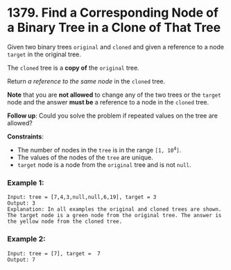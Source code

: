 # 1379. Find a Corresponding Node of a Binary Tree in a Clone of That Tree

Given two binary trees `original` and `cloned` and given a reference to a node `target` in the original tree.

The `cloned` tree is a **copy of** the `original` tree.

Return *a reference to the same node* in the `cloned` tree.

**Note** that you are **not allowed** to change any of the two trees or the `target` node and the answer **must be** a reference to a node in the `cloned` tree.

**Follow up**: Could you solve the problem if repeated values on the tree are allowed?

**Constraints**:
- The number of nodes in the `tree` is in the range <code>[1, 10<sup>4</sup>]</code>.
- The values of the nodes of the `tree` are unique.
- `target` node is a node from the `original` tree and is not `null`.

### Example 1:
```
Input: tree = [7,4,3,null,null,6,19], target = 3
Output: 3
Explanation: In all examples the original and cloned trees are shown. The target node is a green node from the original tree. The answer is the yellow node from the cloned tree.
```

### Example 2:
```
Input: tree = [7], target =  7
Output: 7
```
